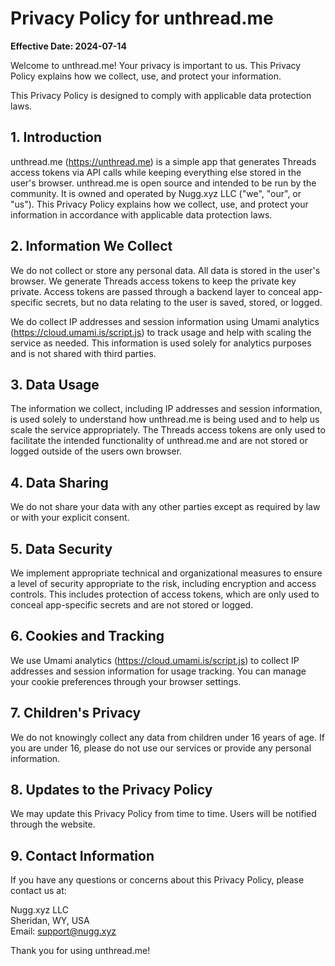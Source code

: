# Privacy Policy for unthread.me

**Effective Date: 2024-07-14**

Welcome to unthread.me! Your privacy is important to us. This Privacy Policy explains how we collect, use, and protect your information.

This Privacy Policy is designed to comply with applicable data protection laws.

## 1. Introduction

unthread.me (<https://unthread.me>) is a simple app that generates Threads access tokens via API calls while keeping everything else stored in the user's browser. unthread.me is open source and intended to be run by the community. It is owned and operated by Nugg.xyz LLC ("we", "our", or "us"). This Privacy Policy explains how we collect, use, and protect your information in accordance with applicable data protection laws.

## 2. Information We Collect

We do not collect or store any personal data. All data is stored in the user's browser. We generate Threads access tokens to keep the private key private. Access tokens are passed through a backend layer to conceal app-specific secrets, but no data relating to the user is saved, stored, or logged.

We do collect IP addresses and session information using Umami analytics (<https://cloud.umami.is/script.js>) to track usage and help with scaling the service as needed. This information is used solely for analytics purposes and is not shared with third parties.

## 3. Data Usage

The information we collect, including IP addresses and session information, is used solely to understand how unthread.me is being used and to help us scale the service appropriately. The Threads access tokens are only used to facilitate the intended functionality of unthread.me and are not stored or logged outside of the users own browser.

## 4. Data Sharing

We do not share your data with any other parties except as required by law or with your explicit consent.

## 5. Data Security

We implement appropriate technical and organizational measures to ensure a level of security appropriate to the risk, including encryption and access controls. This includes protection of access tokens, which are only used to conceal app-specific secrets and are not stored or logged.

## 6. Cookies and Tracking

We use Umami analytics (<https://cloud.umami.is/script.js>) to collect IP addresses and session information for usage tracking. You can manage your cookie preferences through your browser settings.

## 7. Children's Privacy

We do not knowingly collect any data from children under 16 years of age. If you are under 16, please do not use our services or provide any personal information.

## 8. Updates to the Privacy Policy

We may update this Privacy Policy from time to time. Users will be notified through the website.

## 9. Contact Information

If you have any questions or concerns about this Privacy Policy, please contact us at:

Nugg.xyz LLC  
Sheridan, WY, USA  
Email: <support@nugg.xyz>

Thank you for using unthread.me!
